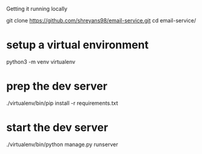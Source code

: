 Getting it running locally

git clone https://github.com/shreyans98/email-service.git
cd email-service/

# setup a virtual environment
python3 -m venv virtualenv

# prep the dev server
./virtualenv/bin/pip install -r requirements.txt

# start the dev server
./virtualenv/bin/python manage.py runserver
